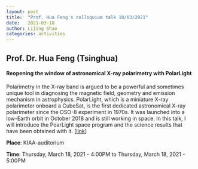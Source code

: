 ```yaml
---
layout: post
title:  "Prof. Hua Feng's colloquium talk 18/03/2021"
date:   2021-03-18
author: Lijing Shao
categories: activities
---
```


## Prof. Dr. Hua Feng (Tsinghua)

#### Reopening the window of astronomical X-ray polarimetry with PolarLight

Polarimetry in the X-ray band is argued to be a powerful and sometimes 
unique tool in diagnosing the magnetic field, geometry and emission 
mechanism in astrophysics. PolarLight, which is a miniature X-ray 
polarimeter onboard a CubeSat, is the first dedicated astronomical X-ray 
polarimeter since the OSO-8 experiment in 1970s. It was launched into a 
low-Earth orbit in October 2018 and is still working in space. In this 
talk, I will introduce the PoarLight space program and the science 
results that have been obtained with it.
[[link](http://kiaa.pku.edu.cn/info/1024/7534.htm)]

**Place**: KIAA-auditorium

**Time**: Thursday, March 18, 2021 - 4:00PM to Thursday, March 18, 2021 - 5:00PM
